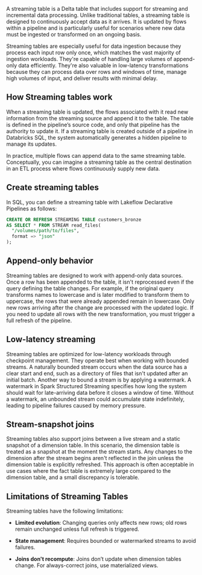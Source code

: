 A streaming table is a Delta table that includes support for streaming and incremental data processing. Unlike traditional tables, a streaming table is designed to continuously accept data as it arrives. It is updated by flows within a pipeline and is particularly useful for scenarios where new data must be ingested or transformed on an ongoing basis.

Streaming tables are especially useful for data ingestion because they process each input row only once, which matches the vast majority of ingestion workloads. They're capable of handling large volumes of append-only data efficiently. They're also valuable in low-latency transformations because they can process data over rows and windows of time, manage high volumes of input, and deliver results with minimal delay.

## How Streaming tables work

When a streaming table is updated, the flows associated with it read new information from the streaming source and append it to the table. The table is defined in the pipeline’s source code, and only that pipeline has the authority to update it. If a streaming table is created outside of a pipeline in Databricks SQL, the system automatically generates a hidden pipeline to manage its updates.

In practice, multiple flows can append data to the same streaming table. Conceptually, you can imagine a streaming table as the central destination in an ETL process where flows continuously supply new data.

## Create streaming tables

In SQL, you can define a streaming table with Lakeflow Declarative Pipelines as follows:

```sql
CREATE OR REFRESH STREAMING TABLE customers_bronze
AS SELECT * FROM STREAM read_files(
  "/volumes/path/to/files",
  format => "json"
);
```

## Append-only behavior

Streaming tables are designed to work with append-only data sources. Once a row has been appended to the table, it isn't reprocessed even if the query defining the table changes. For example, if the original query transforms names to lowercase and is later modified to transform them to uppercase, the rows that were already appended remain in lowercase. Only new rows arriving after the change are processed with the updated logic. If you need to update all rows with the new transformation, you must trigger a full refresh of the pipeline.

## Low-latency streaming

Streaming tables are optimized for low-latency workloads through checkpoint management. They operate best when working with bounded streams. A naturally bounded stream occurs when the data source has a clear start and end, such as a directory of files that isn't updated after an initial batch. Another way to bound a stream is by applying a watermark. A watermark in Spark Structured Streaming specifies how long the system should wait for late-arriving data before it closes a window of time. Without a watermark, an unbounded stream could accumulate state indefinitely, leading to pipeline failures caused by memory pressure.

## Stream-snapshot joins

Streaming tables also support joins between a live stream and a static snapshot of a dimension table. In this scenario, the dimension table is treated as a snapshot at the moment the stream starts. Any changes to the dimension after the stream begins aren't reflected in the join unless the dimension table is explicitly refreshed. This approach is often acceptable in use cases where the fact table is extremely large compared to the dimension table, and a small discrepancy is tolerable.

## Limitations of Streaming Tables

Streaming tables have the following limitations:

- **Limited evolution**: Changing queries only affects new rows; old rows remain unchanged unless full refresh is triggered.

- **State management**: Requires bounded or watermarked streams to avoid failures.

- **Joins don't recompute**: Joins don’t update when dimension tables change. For always-correct joins, use materialized views.